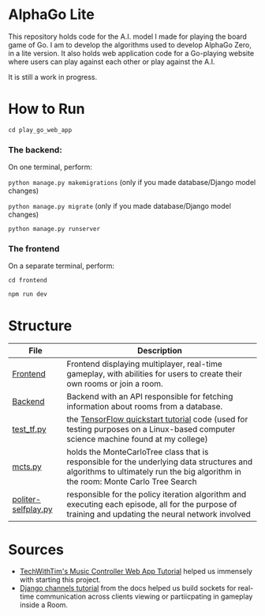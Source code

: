 # AlphaGo Lite

This repository holds code for the A.I. model I made for playing the board game of Go. I am to develop the algorithms used to develop AlphaGo Zero, in a lite version. It also holds web application code for a Go-playing website where users can play against each other or play against the A.I.

It is still a work in progress. 

# How to Run

`cd play_go_web_app`

### The backend:

On one terminal, perform:

`python manage.py makemigrations` (only if you made database/Django model changes)

`python manage.py migrate` (only if you made database/Django model changes)

`python manage.py runserver`

### The frontend

On a separate terminal, perform:

`cd frontend`

`npm run dev`

# Structure

| File                                                  | Description                                                                                                                                                                                   |
| ----------------------------------------------------- | --------------------------------------------------------------------------------------------------------------------------------------------------------------------------------------------- |
| [Frontend](play_go_web_app/frontend)                  | Frontend displaying multiplayer, real-time gameplay, with abilities for users to create their own rooms or join a room.                                                                       |
| [Backend](play_go_web_app/api)                        | Backend with an API responsible for fetching information about rooms from a database.                                                                                                         |
| [test_tf.py](test_tf.py)                              | the [TensorFlow quickstart tutorial](https://www.tensorflow.org/tutorials/quickstart/beginner) code (used for testing purposes on a Linux-based computer science machine found at my college) |
| [mcts.py](algorithms/mcts.py)                         | holds the MonteCarloTree class that is responsible for the underlying data structures and algorithms to ultimately run the big algorithm in the room: Monte Carlo Tree Search                 |
| [politer-selfplay.py](algorithms/politer-selfplay.py) | responsible for the policy iteration algorithm and executing each episode, all for the purpose of training and updating the neural network involved                                           |



# Sources
- [TechWithTim's Music Controller Web App Tutorial](https://github.com/techwithtim/Music-Controller-Web-App-Tutorial) helped us immensely with starting this project. 
- [Django channels tutorial](https://channels.readthedocs.io/en/stable/tutorial/part_1.html) from the docs helped us build sockets for real-time communication across clients viewing or partiicpating in gameplay inside a Room. 

